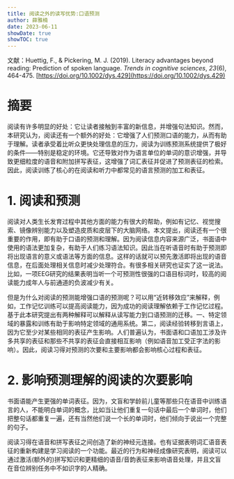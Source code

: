 ```yaml
---
title: 阅读之外的读写优势:口语预测
author: 薛雅楠
date: 2023-06-11
showDate: true
showTOC: true
---
```

文献：Huettig, F., & Pickering, M. J. (2019). Literacy advantages beyond reading: Prediction of spoken language. _Trends in cognitive sciences_, _23_(6), 464-475.
[https://doi.org/10.1002/dys.429](https://doi.org/10.1002/dys.429)
# 摘要
阅读有许多明显的好处：它让读者接触到丰富的新信息，并增强句法知识。然而，本研究认为，阅读还有一个额外的好处：它增强了人们预测口语的能力，从而有助于理解。读者承受着比听众更快处理信息的压力，阅读为训练预测系统提供了极好的条件——特别是稳定的环境。它还导致对作为语言单位的单词的意识增强，并导致更细粒度的语音和附加拼写表征，这增强了词汇表征并促进了预测表征的检索。因此，阅读训练了核心的在阅读和听力中都常见的语言预测的加工和表征。
# 1. 阅读和预测
阅读对人类生长发育过程中其他方面的能力有很大的帮助，例如有记忆、视觉搜索、镜像辨别能力以及塑造皮质和皮层下的大脑网络。本文提出，阅读还有一个很重要的作用，即有助于口语的预测和理解。因为阅读信息内容来源广泛，书面语中使用的语法更加复杂，有助于人们练习语法知识。因此当在听语音时有助于预测即将出现语言的意义或语法等方面的信息。这样的话就可以预先激活即将出现的语音信息，在后面处理相关信息时减少处理符合。有很多相关研究也证实了这一说法。比如，一项EEG研究的结果表明当听一个可预测性很强的口语目标词时，较高的阅读能力成年人与前通道的负波减少有关。

但是为什么对阅读的预测能增强口语的预测呢？可以用“近转移效应”来解释，例如，工作记忆训练可以提高阅读能力，因为成功的阅读理解依赖于工作记忆过程。基于此本研究提出有两种解释可以解释从读写能力到口语预测的迁移。一、特定领域的暴露和训练有助于影响特定领域的通用系统。第二，阅读经验转移到言语上，因为它至少对某些相同的表征产生影响。人们普遍认为，书面语和口语加工涉及许多共享的表征和那些不共享的表征会直接相互影响（例如语音加工受正字法的影响）。因此，阅读习得对预测的次要和主要影响都会影响核心过程和表征。
# 2. 影响预测理解的阅读的次要影响
 书面语能产生更强的单词表征。因为，文盲和学龄前儿童等那些只在语音中训练语言的人，不能明白单词的概念，比如当让他们重复一句话中最后一个单词时，他们把整句话都重复一遍，还有当然他们说一个长的单词时，他们倾向于说出一个完整的句子。

 阅读习得在语音和拼写表征之间创造了新的神经元连接。也有证据表明词汇语音表征的重新构建是学习阅读的一个功能。最近的行为和神经成像研究表明，阅读可以通过激活(额外的)拼写知识和更精细的语音/音韵表征来影响语音处理，并且文盲在音位辨别任务中不如识字的人精确。
